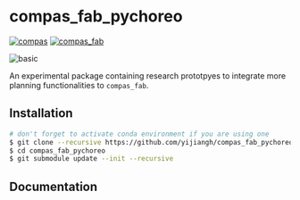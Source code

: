 # compas_fab_pychoreo

<a href="https://github.com/compas-dev/compas" rel="compas">![compas](https://img.shields.io/badge/compas->=1.0,<2.0-blue)</a>
<a href="https://github.com/compas-dev/compas_fab" rel="compas_fab">![compas_fab](https://img.shields.io/badge/compas__fab->=0.16,<0.17-ff69b4)</a>

![basic](https://github.com/yijiangh/compas_fab_pychoreo/workflows/basic/badge.svg)

An experimental package containing research prototpyes to integrate more planning functionalities to `compas_fab`.

## Installation

```bash
# don't forget to activate conda environment if you are using one
$ git clone --recursive https://github.com/yijiangh/compas_fab_pychoreo.git
$ cd compas_fab_pychoreo
$ git submodule update --init --recursive
```

## Documentation

<!-- A development journal can be found [here](https://docs.google.com/document/d/1iWSzxXZkS72vfJJMGflXAZhpGFig4QMZsQWk8Bve9YA/edit?usp=sharing). -->
